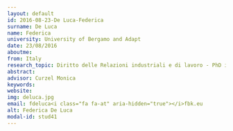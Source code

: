```yaml
---
layout: default 
id: 2016-08-23-De Luca-Federica
surname: De Luca
name: Federica
university: University of Bergamo and Adapt
date: 23/08/2016
aboutme: 
from: Italy
research_topic: Diritto delle Relazioni industriali e di lavoro - PhD in Labour Productivity and Workplace Change” 
abstract: 
advisor: Curzel Monica
keywords: 
website: 
img: deluca.jpg
email: fdeluca<i class="fa fa-at" aria-hidden="true"></i>fbk.eu
alt: Federica De Luca
modal-id: stud41
---
```


